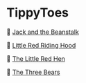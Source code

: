 # TippyToes

🌱 [Jack and the Beanstalk](Jack_and_the_Beanstalk/index.html) 

🧣 [Little Red Riding Hood](Little_Red_Riding_Hood/index.html) 

🐓 [The Little Red Hen](The_Little_Red_Hen/index.html)

🐻 [The Three Bears](The_Three_Bears/index.html)

